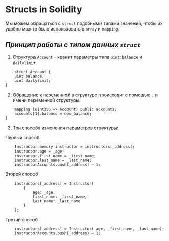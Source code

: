 # Structs in Solidity

   Мы можем обращаться с `struct` подобными типами значений, чтобы их удобно можно было использовать в `array` и `mapping`.


## ***Принцип работы с типом данных `struct`***
1. Структура `Account` - хранит параметры типа `uint`: `balance` и `dailylimit`
```solidity
    struct Account {
    uint balance;
    uint dailylimit;
}
```
2. Обращение к переменной в структуре происходит с помощью `.` и имени переменной структуры.

```solidity
    mapping (uint256 => Account) public accounts;
    accounts[1].balance = new_balance; 
}
```

3. Три способа изменения параметров структуры:

Первый способ

```solidity
    Instructor memory instructor = instructors[_address];
    instructor.age = _age;
    instructor.first_name = _first_name;
    instructor.last_name = _last_name;
    instructorAccounts.push(_address) — 1;
```

Второй способ

```solidity
    instructors[_address] = Instructor(
        {
            age: _age,
            first_name: _first_name,
            last_name: _last_name
        }
    );
```

Третий способ

```solidity
    instructors[_address] = Instructor(_age, _first_name, _last_name);
    instructorAccounts.push(_address) — 1;
```

